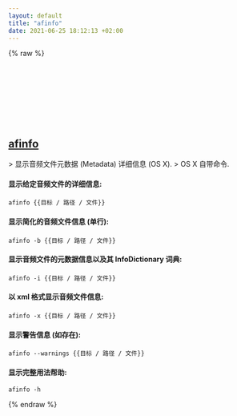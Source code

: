 ```yaml
---
layout: default
title: "afinfo"
date: 2021-06-25 18:12:13 +02:00
---
```

{% raw %}
<h2 id="afinfo">
  <a href="/zh/osx/afinfo.html">afinfo</a> <a href="#afinfo"><svg class="icon">
    <use href="/assets/images/unicode_sprite.svg#link" />
  </svg></a>
</h2>
> 显示音频文件元数据 (Metadata) 详细信息 (OS X).
> OS X 自带命令.

#### 显示给定音频文件的详细信息:
```shell
afinfo {{目标 / 路径 / 文件}}
```
#### 显示简化的音频文件信息 (单行):
```shell
afinfo -b {{目标 / 路径 / 文件}}
```
#### 显示音频文件的元数据信息以及其 InfoDictionary 词典:
```shell
afinfo -i {{目标 / 路径 / 文件}}
```
#### 以 xml 格式显示音频文件信息:
```shell
afinfo -x {{目标 / 路径 / 文件}}
```
#### 显示警告信息 (如存在):
```shell
afinfo --warnings {{目标 / 路径 / 文件}}
```
#### 显示完整用法帮助:
```shell
afinfo -h
```
{% endraw %}